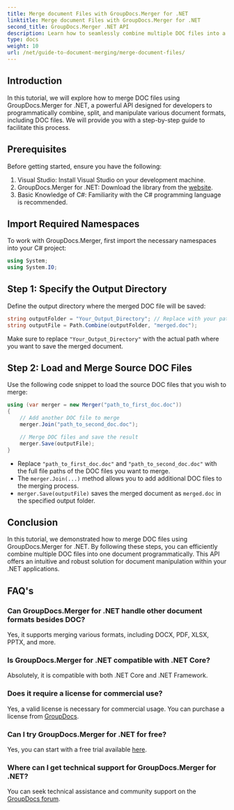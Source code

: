 ```yaml
---
title: Merge document Files with GroupDocs.Merger for .NET
linktitle: Merge document Files with GroupDocs.Merger for .NET
second_title: GroupDocs.Merger .NET API
description: Learn how to seamlessly combine multiple DOC files into a single document using GroupDocs.Merger for .NET. This comprehensive tutorial provides a clear, step-by-step approach, covering prerequisites, code snippets, and FAQs.
type: docs
weight: 10
url: /net/guide-to-document-merging/merge-document-files/
---
```

## Introduction

In this tutorial, we will explore how to merge DOC files using GroupDocs.Merger for .NET, a powerful API designed for developers to programmatically combine, split, and manipulate various document formats, including DOC files. We will provide you with a step-by-step guide to facilitate this process.

## Prerequisites

Before getting started, ensure you have the following:

1. Visual Studio: Install Visual Studio on your development machine.
2. GroupDocs.Merger for .NET: Download the library from the [website](https://releases.groupdocs.com/merger/net/).
3. Basic Knowledge of C#: Familiarity with the C# programming language is recommended.

## Import Required Namespaces

To work with GroupDocs.Merger, first import the necessary namespaces into your C# project:

```csharp
using System;
using System.IO;
```

## Step 1: Specify the Output Directory

Define the output directory where the merged DOC file will be saved:

```csharp
string outputFolder = "Your_Output_Directory"; // Replace with your path
string outputFile = Path.Combine(outputFolder, "merged.doc");
```

Make sure to replace `"Your_Output_Directory"` with the actual path where you want to save the merged document.

## Step 2: Load and Merge Source DOC Files

Use the following code snippet to load the source DOC files that you wish to merge:

```csharp
using (var merger = new Merger("path_to_first_doc.doc"))
{
    // Add another DOC file to merge
    merger.Join("path_to_second_doc.doc");

    // Merge DOC files and save the result
    merger.Save(outputFile);
}
```


- Replace `"path_to_first_doc.doc"` and `"path_to_second_doc.doc"` with the full file paths of the DOC files you want to merge.
- The `merger.Join(...)` method allows you to add additional DOC files to the merging process.
- `merger.Save(outputFile)` saves the merged document as `merged.doc` in the specified output folder.

## Conclusion

In this tutorial, we demonstrated how to merge DOC files using GroupDocs.Merger for .NET. By following these steps, you can efficiently combine multiple DOC files into one document programmatically. This API offers an intuitive and robust solution for document manipulation within your .NET applications.

## FAQ's

### Can GroupDocs.Merger for .NET handle other document formats besides DOC?

Yes, it supports merging various formats, including DOCX, PDF, XLSX, PPTX, and more.

### Is GroupDocs.Merger for .NET compatible with .NET Core?

Absolutely, it is compatible with both .NET Core and .NET Framework.

### Does it require a license for commercial use?

Yes, a valid license is necessary for commercial usage. You can purchase a license from [GroupDocs](https://purchase.groupdocs.com/buy).

### Can I try GroupDocs.Merger for .NET for free?

Yes, you can start with a free trial available [here](https://releases.groupdocs.com/).

### Where can I get technical support for GroupDocs.Merger for .NET?

You can seek technical assistance and community support on the [GroupDocs forum](https://forum.groupdocs.com/c/merger/32).
